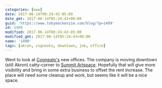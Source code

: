 ```yaml
---
categories: [www]
date: 2017-06-14T00:24:43-05:00
date_gmt: 2017-06-14T05:24:43+00:00
guid: 'https://www.tobymackenzie.com/blog/?p=1499'
id: 1499
modified: 2017-06-14T00:24:43-05:00
modified_gmt: 2017-06-14T05:24:43+00:00
name: '1499'
tags: [akron, cogneato, downtown, job, office]
---
```


Went to look at [Cogneato's](https://cogneato.com/) new offices.  The company is moving downtown (still Akron) catty-corner to [Summit Artspace](https://www.summitartspace.org/).<!--more-->  Hopefully that will give more visibility and bring in some extra business to offset the rent increase.  The place will need some cleanup and work, but seems like it will be a nice space.

